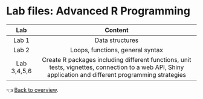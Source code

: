 # Lab files: Advanced R Programming

|Lab|Content|
|:---:|:---:|
|Lab 1| Data structures|
|Lab 2| Loops, functions, general syntax|
|Lab 3,4,5,6| Create R packages including different functions, unit tests, vignettes, connection to a web API, Shiny application and different programming strategies|

:point_left: [Back to overview](https://github.com/lennartsc/MSc-Statistics-and-Machine-Learning#overview).
